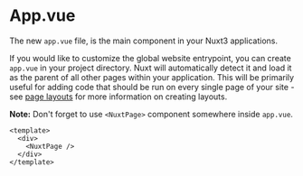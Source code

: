# App.vue

The new `app.vue` file, is the main component in your Nuxt3 applications.

If you would like to customize the global website entrypoint, you can create `app.vue` in your project directory. Nuxt will automatically detect it and load it as the parent of all other pages within your application. This will be primarily useful for adding code that should be run on every single page of your site - see [page layouts](/app/pages#layouts) for more information on creating layouts.

**Note:** Don't forget to use `<NuxtPage>` component somewhere inside `app.vue`.

```vue [app.vue]
<template>
  <div>
    <NuxtPage />
  </div>
</template>
```
